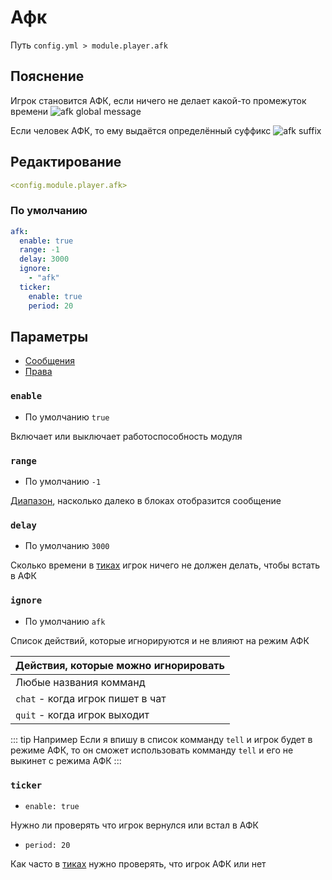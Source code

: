 # Афк
Путь `config.yml > module.player.afk`

## Пояснение
Игрок становится АФК, если ничего не делает какой-то промежуток времени
![afk global message](/afkglobalmessage.png)

Если человек АФК, то ему выдаётся определённый суффикс
![afk suffix](/afksuffix.png)


## Редактирование
```yaml
<config.module.player.afk>
```

### По умолчанию
```yaml
afk:
  enable: true
  range: -1
  delay: 3000
  ignore:
    - "afk"
  ticker:
    enable: true
    period: 20
```

## Параметры

- [Сообщения](/en/messages/ru_ru/module/player/afk/)
- [Права](/en/permissions/module/player/afk/)

### `enable`
- По умолчанию `true`

Включает или выключает работоспособность модуля

### `range`
- По умолчанию `-1`

[Диапазон](#виды-диапазонов), насколько далеко в блоках отобразится сообщение

### `delay`
- По умолчанию `3000`

Сколько времени в [тиках](https://ru.minecraft.wiki/w/%D0%A2%D0%B0%D0%BA%D1%82) игрок ничего не должен делать, чтобы встать в АФК

### `ignore`
- По умолчанию `afk`

Список действий, которые игнорируются и не влияют на режим АФК

| Действия, которые можно игнорировать |
|--------------------------------------|
| Любые названия комманд               |
| `chat` - когда игрок пишет в чат     |
| `quit` - когда игрок выходит         |

::: tip Например
Если я впишу в список комманду `tell` и игрок будет в режиме АФК, то он сможет использовать комманду `tell` и его не выкинет с режима АФК
:::

### `ticker`
- `enable: true`

Нужно ли проверять что игрок вернулся или встал в АФК

- `period: 20`

Как часто в [тиках](https://ru.minecraft.wiki/w/%D0%A2%D0%B0%D0%BA%D1%82) нужно проверять, что игрок АФК или нет

<!--@include: @/en/parts/range.md-->